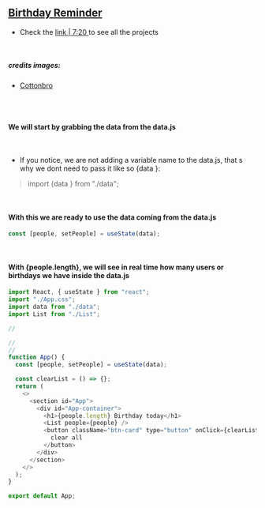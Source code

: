 ## [Birthday Reminder](https://youtu.be/a_7Z7C_JCyo)

- Check the [ link | 7:20 ](https://youtu.be/a_7Z7C_JCyo) to see all the projects

<br>

##### credits images:

- [Cottonbro](https://www.pexels.com/@cottonbro/collections/)

<br>
<br>

#### We will start by grabbing the data from the data.js

<br>

- If you notice, we are not adding a variable name to the data.js, that s why we dont need to pass it like so {data }:

> import {data } from "./data";

<br>

#### With this we are ready to use the data coming from the data.js

```javascript
const [people, setPeople] = useState(data);
```

<br>

#### With {people.length}, we will see in real time how many users or birthdays we have inside the data.js

```javascript
import React, { useState } from "react";
import "./App.css";
import data from "./data";
import List from "./List";

//

//
//
function App() {
  const [people, setPeople] = useState(data);

  const clearList = () => {};
  return (
    <>
      <section id="App">
        <div id="App-container">
          <h1>{people.length} Birthday today</h1>
          <List people={people} />
          <button className="btn-card" type="button" onClick={clearList}>
            clear all
          </button>
        </div>
      </section>
    </>
  );
}

export default App;
```
